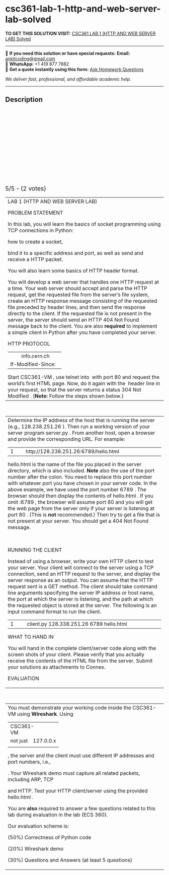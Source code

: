 # csc361-lab-1-http-and-web-server-lab-solved
**TO GET THIS SOLUTION VISIT:** [CSC361 LAB 1 (HTTP AND WEB SERVER LAB)  Solved](https://www.ankitcodinghub.com/product/csc361-lab-1-http-and-web-server-lab-solved/)


---

📩 **If you need this solution or have special requests:** **Email:** ankitcoding@gmail.com  
📱 **WhatsApp:** +1 419 877 7882  
📄 **Get a quote instantly using this form:** [Ask Homework Questions](https://www.ankitcodinghub.com/services/ask-homework-questions/)

*We deliver fast, professional, and affordable academic help.*

---

<h2>Description</h2>



<div class="kk-star-ratings kksr-auto kksr-align-center kksr-valign-top" data-payload="{&quot;align&quot;:&quot;center&quot;,&quot;id&quot;:&quot;42508&quot;,&quot;slug&quot;:&quot;default&quot;,&quot;valign&quot;:&quot;top&quot;,&quot;ignore&quot;:&quot;&quot;,&quot;reference&quot;:&quot;auto&quot;,&quot;class&quot;:&quot;&quot;,&quot;count&quot;:&quot;2&quot;,&quot;legendonly&quot;:&quot;&quot;,&quot;readonly&quot;:&quot;&quot;,&quot;score&quot;:&quot;5&quot;,&quot;starsonly&quot;:&quot;&quot;,&quot;best&quot;:&quot;5&quot;,&quot;gap&quot;:&quot;4&quot;,&quot;greet&quot;:&quot;Rate this product&quot;,&quot;legend&quot;:&quot;5\/5 - (2 votes)&quot;,&quot;size&quot;:&quot;24&quot;,&quot;title&quot;:&quot;CSC361 LAB 1 (HTTP AND WEB SERVER LAB)&nbsp;&nbsp;Solved&quot;,&quot;width&quot;:&quot;138&quot;,&quot;_legend&quot;:&quot;{score}\/{best} - ({count} {votes})&quot;,&quot;font_factor&quot;:&quot;1.25&quot;}">

<div class="kksr-stars">

<div class="kksr-stars-inactive">
            <div class="kksr-star" data-star="1" style="padding-right: 4px">


<div class="kksr-icon" style="width: 24px; height: 24px;"></div>
        </div>
            <div class="kksr-star" data-star="2" style="padding-right: 4px">


<div class="kksr-icon" style="width: 24px; height: 24px;"></div>
        </div>
            <div class="kksr-star" data-star="3" style="padding-right: 4px">


<div class="kksr-icon" style="width: 24px; height: 24px;"></div>
        </div>
            <div class="kksr-star" data-star="4" style="padding-right: 4px">


<div class="kksr-icon" style="width: 24px; height: 24px;"></div>
        </div>
            <div class="kksr-star" data-star="5" style="padding-right: 4px">


<div class="kksr-icon" style="width: 24px; height: 24px;"></div>
        </div>
    </div>

<div class="kksr-stars-active" style="width: 138px;">
            <div class="kksr-star" style="padding-right: 4px">


<div class="kksr-icon" style="width: 24px; height: 24px;"></div>
        </div>
            <div class="kksr-star" style="padding-right: 4px">


<div class="kksr-icon" style="width: 24px; height: 24px;"></div>
        </div>
            <div class="kksr-star" style="padding-right: 4px">


<div class="kksr-icon" style="width: 24px; height: 24px;"></div>
        </div>
            <div class="kksr-star" style="padding-right: 4px">


<div class="kksr-icon" style="width: 24px; height: 24px;"></div>
        </div>
            <div class="kksr-star" style="padding-right: 4px">


<div class="kksr-icon" style="width: 24px; height: 24px;"></div>
        </div>
    </div>
</div>


<div class="kksr-legend" style="font-size: 19.2px;">
            5/5 - (2 votes)    </div>
    </div>
<table width="789">
<tbody>
<tr>
<td width="789">LAB 1 (HTTP AND WEB SERVER LAB)

PROBLEM STATEMENT

In this lab, you will learn the basics of socket programming using TCP connections in Python:

how to create a socket,

bind it to a specific address and port, as well as send and receive a HTTP packet.

You will also learn some basics of HTTP header format.

You will develop a web server that handles one HTTP request at a time. Your web server should accept and parse the HTTP request, get the requested file from the server’s file system, create an HTTP response message consisting of the requested file preceded by header lines, and then send the response directly to the client. If the requested file is not present in the server, the server should send an HTTP 404 Not Found message back to the client. You are also <strong>required</strong> to implement a simple client in Python after you have completed your server.

HTTP PROTOCOL

<table width="110">
<tbody>
<tr>
<td width="19"></td>
<td width="77">info.cern.ch</td>
<td width="14"></td>
</tr>
<tr>
<td colspan="3" width="110">If-Modified-Since:</td>
</tr>
</tbody>
</table>
Start CSC361-VM , use telnet into&nbsp; with port 80 and request the world’s first HTML page. Now, do it again with the&nbsp; header line in your request, so that the server returns a status 304 Not Modified . (<strong>Note:</strong> Follow the steps shown below.)
</td>
</tr>
</tbody>
</table>
&nbsp;

<table width="789">
<tbody>
<tr>
<td width="789">Determine the IP address of the host that is running the server (e.g., 128.238.251.26 ). Then run a working version of your server program server.py . From another host, open a browser and provide the corresponding URL. For example:

<table width="639">
<tbody>
<tr>
<td width="639">1&nbsp;&nbsp;&nbsp;&nbsp;&nbsp;&nbsp;&nbsp; &nbsp;http://128.238.251.26:6789/hello.html</td>
</tr>
</tbody>
</table>
hello.html is the name of the file you placed in the server directory, which is also included. <strong>Note </strong>also the use of the port number after the colon. You need to replace this port number with whatever port you have chosen in your server code. In the above example, we have used the port number 6789 . The browser should then display the contents of hello.html . If you omit :6789 , the browser will assume port 80 and you will get the web page from the server only if your server is listening at port 80 . (This is <strong>not</strong> recommended.) Then try to get a file that is not present at your server. You should get a 404 Not Found message.

&nbsp;

RUNNING THE CLIENT

Instead of using a browser, write your own HTTP client to test your server. Your client will connect to the server using a TCP connection, send an HTTP request to the server, and display the server response as an output. You can assume that the HTTP request sent is a GET method. The client should take command line arguments specifying the server IP address or host name, the port at which the server is listening, and the path at which the requested object is stored at the server. The following is an input command format to run the client.

<table width="639">
<tbody>
<tr>
<td width="639">1&nbsp;&nbsp;&nbsp;&nbsp;&nbsp;&nbsp;&nbsp;&nbsp; &nbsp;client.py 128.338.251.26 6789 hello.html</td>
</tr>
</tbody>
</table>
WHAT TO HAND IN

You will hand in the complete client/server code along with the screen shots of your client. Please verify that you actually receive the contents of the HTML file from the server. Submit your solutions as attachments to Connex.

EVALUATION
</td>
</tr>
</tbody>
</table>
&nbsp;

<table width="789">
<tbody>
<tr>
<td width="789">You must demonstrate your working code inside the CSC361-VM using <strong>Wireshark</strong>. Using

<table width="110">
<tbody>
<tr>
<td colspan="2" width="77">CSC361-VM</td>
<td width="33"></td>
</tr>
<tr>
<td width="56">not just</td>
<td colspan="2" width="54">127.0.0.x</td>
</tr>
<tr>
<td width="56"></td>
<td width="21"></td>
<td width="33"></td>
</tr>
</tbody>
</table>
, the server and the client must use different IP addresses and port numbers, i.e.,

. Your Wireshark demo must capture all related packets, including ARP, TCP

and HTTP. Test your HTTP client/server using the provided hello.html .

You are <strong>also</strong> required to answer a few questions related to this lab during evaluation in the lab (ECS 360).

Our evaluation scheme is:

(50%) Correctness of Python code

(20%) Wireshark demo

(30%) Questions and Answers (at least 5 questions)
</td>
</tr>
</tbody>
</table>
&nbsp;
